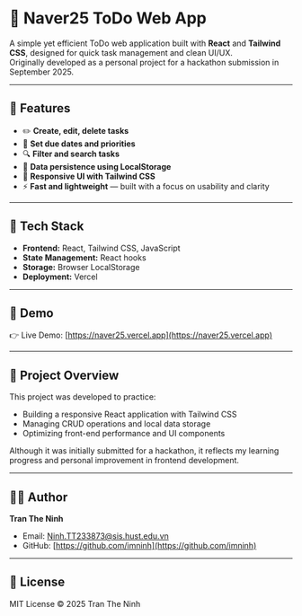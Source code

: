 # 📝 Naver25 ToDo Web App

A simple yet efficient ToDo web application built with **React** and **Tailwind CSS**, designed for quick task management and clean UI/UX.  
Originally developed as a personal project for a hackathon submission in September 2025.

---

## 🚀 Features
- ✏️ **Create, edit, delete tasks**
- 📆 **Set due dates and priorities**
- 🔍 **Filter and search tasks**
- 💾 **Data persistence using LocalStorage**
- 📱 **Responsive UI with Tailwind CSS**
- ⚡ **Fast and lightweight** — built with a focus on usability and clarity

---

## 🧠 Tech Stack
- **Frontend:** React, Tailwind CSS, JavaScript  
- **State Management:** React hooks  
- **Storage:** Browser LocalStorage  
- **Deployment:** Vercel

---

## 📸 Demo
👉 Live Demo: [https://naver25.vercel.app](https://naver25.vercel.app)

---

## 🧩 Project Overview
This project was developed to practice:
- Building a responsive React application with Tailwind CSS
- Managing CRUD operations and local data storage
- Optimizing front-end performance and UI components

Although it was initially submitted for a hackathon, it reflects my learning progress and personal improvement in frontend development.

---

## 🧑‍💻 Author
**Tran The Ninh**  
- Email: Ninh.TT233873@sis.hust.edu.vn  
- GitHub: [https://github.com/imninh](https://github.com/imninh)

---

## 📜 License
MIT License © 2025 Tran The Ninh

